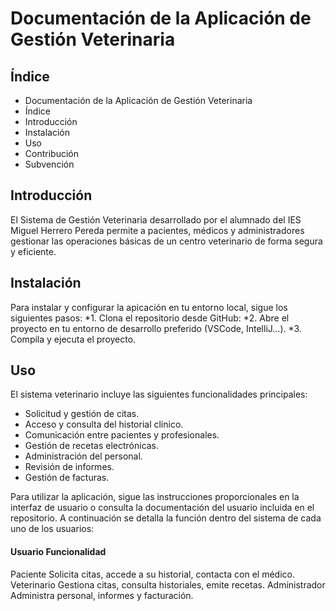 # Documentación de la Aplicación de Gestión Veterinaria
## Índice
* Documentación de la Aplicación de Gestión Veterinaria
* Índice
* Introducción
* Instalación
* Uso
* Contribución
* Subvención
## Introducción
El Sistema de Gestión Veterinaria desarrollado por el alumnado del IES Miguel Herrero Pereda permite a pacientes, médicos y administradores gestionar las operaciones básicas de un centro veterinario de forma segura y eficiente.
## Instalación
Para instalar y configurar la apicación en tu entorno local, sigue los siguientes pasos:
*1. Clona el repositorio desde GitHub:
*2. Abre el proyecto en tu entorno de desarrollo preferido (VSCode, IntelliJ...).
*3. Compila y ejecuta el proyecto.
## Uso
El sistema veterinario incluye las siguientes funcionalidades principales:
* Solicitud y gestión de citas.
* Acceso y consulta del historial clínico.
* Comunicación entre pacientes y profesionales.
* Gestión de recetas electrónicas.
* Administración del personal.
* Revisión de informes.
* Gestión de facturas.

Para utilizar la aplicación, sigue las instrucciones proporcionales en la interfaz de usuario o consulta la documentación del usuario incluida en el repositorio.
A continuación se detalla la función dentro del sistema de cada uno de los usuarios:

#### Usuario      Funcionalidad
Paciente      Solicita citas, accede a su historial, contacta con el médico.
Veterinario      Gestiona citas, consulta historiales, emite recetas.
Administrador      Administra personal, informes y facturación.
